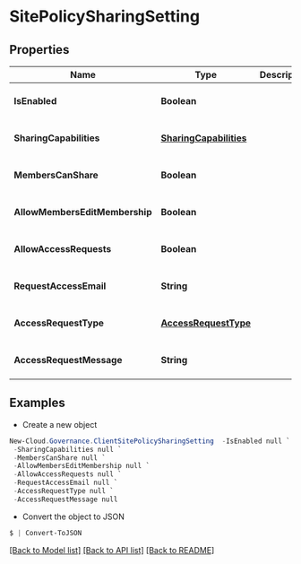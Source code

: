# SitePolicySharingSetting
## Properties

Name | Type | Description | Notes
------------ | ------------- | ------------- | -------------
**IsEnabled** | **Boolean** |  | [optional] [default to null]
**SharingCapabilities** | [**SharingCapabilities**](SharingCapabilities.md) |  | [optional] [default to null]
**MembersCanShare** | **Boolean** |  | [optional] [default to null]
**AllowMembersEditMembership** | **Boolean** |  | [optional] [default to null]
**AllowAccessRequests** | **Boolean** |  | [optional] [default to null]
**RequestAccessEmail** | **String** |  | [optional] [default to null]
**AccessRequestType** | [**AccessRequestType**](AccessRequestType.md) |  | [optional] [default to null]
**AccessRequestMessage** | **String** |  | [optional] [default to null]

## Examples

- Create a new object
```powershell
New-Cloud.Governance.ClientSitePolicySharingSetting  -IsEnabled null `
 -SharingCapabilities null `
 -MembersCanShare null `
 -AllowMembersEditMembership null `
 -AllowAccessRequests null `
 -RequestAccessEmail null `
 -AccessRequestType null `
 -AccessRequestMessage null
```

- Convert the object to JSON
```powershell
$ | Convert-ToJSON
```


[[Back to Model list]](../README.md#documentation-for-models) [[Back to API list]](../README.md#documentation-for-api-endpoints) [[Back to README]](../README.md)

